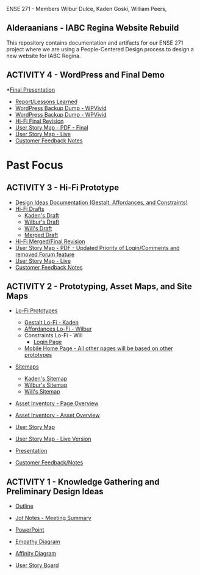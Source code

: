 ENSE 271 - Members Wilbur Dulce, Kaden Goski, William Peers, 
## Alderaanians - IABC Regina Website Rebuild

This repository contains documentation and artifacts for our ENSE 271 project where we are using a People-Centered Design process to design a new website for IABC Regina.

## ACTIVITY 4 - WordPress and Final Demo
 *[Final Presentation](https://github.com/WillPeers/ENSE271/blob/main/Activity4/Final%20Powerpoint.pdf)
* [Report/Lessons Learned](https://github.com/WillPeers/ENSE271/tree/main/Activity4/WPVivid%20Backup) 
* [WordPress Backup Dump - WPVivid](https://github.com/WillPeers/ENSE271/tree/main/Activity4/WPVivid%20Backup)   
 * [WordPress Backup Dump - WPVivid](https://github.com/WillPeers/ENSE271/tree/main/Activity4/WPVivid%20Backup) 
 * [Hi-Fi Final Revision](https://github.com/WillPeers/ENSE271/blob/main/Activity4/HiFi%20-%20Updated.xd)
 * [User Story Map - PDF - Final](https://github.com/WillPeers/ENSE271/blob/main/Activity4/User%20Story%20Map%20Final.pdf)
 * [User Story Map - Live](https://landofooo.storiesonboard.com/m/MCwtz0NYJUO-JDdgoOMGaw)
 * [Customer Feedback Notes](https://github.com/WillPeers/ENSE271/blob/main/Activity3/Customer%20Notes%20%26%20Feedback%20-%20Activity%203.pdf)


# Past Focus

## ACTIVITY 3 - Hi-Fi Prototype

 * [Design Ideas Documentation (Gestalt, Affordances, and Constraints)](https://github.com/WillPeers/ENSE271/blob/main/Activity3/HiFi%20-%20Design%20Ideas%20Documentation.docx)
 * [Hi-Fi Drafts](https://github.com/WillPeers/ENSE271/tree/main/Activity3/Drafts)
   * [Kaden's Draft](https://github.com/WillPeers/ENSE271/blob/main/Activity3/Drafts/HiFi%20-%20Draft%20-%20Kaden.xd)
   * [Wilbur's Draft](https://github.com/WillPeers/ENSE271/blob/main/Activity3/Drafts/Hifi%20Draft%20-%20Wilbur.xd)
   * [Will's Draft](https://github.com/WillPeers/ENSE271/blob/main/Activity3/Drafts/Hifi%20Draft%20-%20Will.xd)
   * [Merged Draft](https://github.com/WillPeers/ENSE271/blob/main/Activity3/Drafts/HiFi%20Draft%20-%20Merged%20%20Kaden.xd)
 * [Hi-Fi Merged/Final Revision](https://github.com/WillPeers/ENSE271/blob/main/Activity3/HiFi%20-%20Final%20Rev.xd)
 * [User Story Map - PDF - Updated Priority of Login/Comments and removed Forum feature]()
 * [User Story Map - Live](https://landofooo.storiesonboard.com/m/MCwtz0NYJUO-JDdgoOMGaw)
 * [Customer Feedback Notes](https://github.com/WillPeers/ENSE271/blob/main/Activity3/Customer%20Notes%20%26%20Feedback%20-%20Activity%203.pdf)

## ACTIVITY 2 - Prototyping, Asset Maps, and Site Maps

  * [Lo-Fi Prototypes](https://github.com/WillPeers/ENSE271/tree/main/Activity2/Lo-Fi)
    * [Gestalt Lo-Fi - Kaden](https://github.com/WillPeers/ENSE271/blob/main/Activity2/Lo-Fi/LoFi%20Prototypes%20-Gestalt.pdf)
    * [Affordances Lo-Fi - Wilbur](https://github.com/WillPeers/ENSE271/blob/main/Activity2/LoFi/Wilbur%27s%20Lo-fi%20diagrams.pdf)
    * Constraints Lo-Fi - Will
      * [Login Page](https://github.com/WillPeers/ENSE271/blob/main/Activity2/Lo-Fi/WP-LogIn_LoFi.pdf)
    * [Mobile Home Page - All other pages will be based on other prototypes](https://github.com/WillPeers/ENSE271/blob/main/Activity2/Lo-Fi/LoFi%20Mobile%20HomePage.jpg)
    
  * [Sitemaps](https://github.com/WillPeers/ENSE271/tree/main/Activity2/SiteMap)
    * [Kaden's Sitemap](https://github.com/WillPeers/ENSE271/blob/main/Activity2/SiteMap/SiteMap%20-%20Kaden's.pdf)
    * [Wilbur's Sitemap](https://github.com/WillPeers/ENSE271/blob/main/Activity2/SiteMap/Wilbur's%20sitemap.jpg)
    * [Will's Sitemap](https://github.com/WillPeers/ENSE271/blob/main/Activity2/SiteMap/SiteMap.PNG)

  * [Asset Inventory - Page Overview](https://github.com/WillPeers/ENSE271/blob/main/Activity2/Asset%20Inventory%20IABC%20Regina%20-%20Page_Overview.pdf)
  * [Asset Inventory - Asset Overview](https://github.com/WillPeers/ENSE271/blob/main/Activity2/Asset%20Overview%20-%20Asset%20Inventory.pdf)
  
  * [User Story Map](https://github.com/WillPeers/ENSE271/blob/main/Activity2/User%20Story%20Map%20-%20V2.pdf)
  * [User Story Map - Live Version](https://landofooo.storiesonboard.com/m/MCwtz0NYJUO-JDdgoOMGaw)


  * [Presentation](https://github.com/WillPeers/ENSE271/blob/main/Activity2/Alderaanians%20-%20Activity%202.pdf)
  * [Customer Feedback/Notes](https://github.com/WillPeers/ENSE271/blob/main/Activity2/Customer%20Notes%20%26%20Feedback%20-%20Activity%202.pdf)


## ACTIVITY 1 - Knowledge Gathering and Preliminary Design Ideas

  * [Outline](https://github.com/WillPeers/ENSE271/blob/main/Activity1/Alderaanians%20-%20Project%20Outline.pdf)

  * [Jot Notes - Meeting Summary](https://github.com/WillPeers/ENSE271/blob/main/Activity1/Customer%20Notes.md)

  * [PowerPoint](https://github.com/WillPeers/ENSE271/blob/main/Activity1/Alderaanians.pptx)

  * [Empathy Diagram](https://docs.google.com/drawings/d/1G3OAwxyU7FmqWh9Vm1MUa2k9uglqOXaC_EX4plIDo-U/edit?usp=sharing)

  * [Affinity Diagram](https://docs.google.com/spreadsheets/d/1gAhIV9ScGBu8lz1HPld2zPeMTV168TnkoKltaLPN7kc/edit?usp=sharing)

  * [User Story Board](https://landofooo.storiesonboard.com/m/alderaanians)




